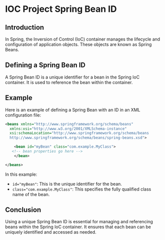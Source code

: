 # IOC Project Spring Bean ID

## Introduction
In Spring, the Inversion of Control (IoC) container manages the lifecycle and configuration of application objects. These objects are known as Spring Beans.

## Defining a Spring Bean ID
A Spring Bean ID is a unique identifier for a bean in the Spring IoC container. It is used to reference the bean within the container.

## Example
Here is an example of defining a Spring Bean with an ID in an XML configuration file:

```xml
<beans xmlns="http://www.springframework.org/schema/beans"
  xmlns:xsi="http://www.w3.org/2001/XMLSchema-instance"
  xsi:schemaLocation="http://www.springframework.org/schema/beans
  http://www.springframework.org/schema/beans/spring-beans.xsd">

    <bean id="myBean" class="com.example.MyClass">
   <!-- bean properties go here -->
    </bean>

</beans>
```

In this example:
- `id="myBean"`: This is the unique identifier for the bean.
- `class="com.example.MyClass"`: This specifies the fully qualified class name of the bean.

## Conclusion
Using a unique Spring Bean ID is essential for managing and referencing beans within the Spring IoC container. It ensures that each bean can be uniquely identified and accessed as needed.
